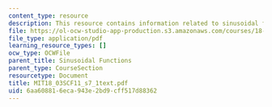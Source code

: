 ```yaml
---
content_type: resource
description: This resource contains information related to sinusoidal functions.
file: https://ol-ocw-studio-app-production.s3.amazonaws.com/courses/18-03sc-differential-equations-fall-2011/6aa608816eca943e2bd9cff517d88362_MIT18_03SCF11_s7_1text.pdf
file_type: application/pdf
learning_resource_types: []
ocw_type: OCWFile
parent_title: Sinusoidal Functions
parent_type: CourseSection
resourcetype: Document
title: MIT18_03SCF11_s7_1text.pdf
uid: 6aa60881-6eca-943e-2bd9-cff517d88362
---
```

